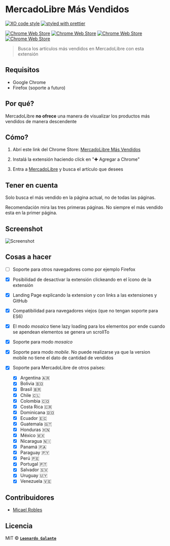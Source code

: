 # MercadoLibre Más Vendidos 
[![XO code style](https://img.shields.io/badge/code_style-XO-5ed9c7.svg)](https://github.com/sindresorhus/xo) [![styled with prettier](https://img.shields.io/badge/styled_with-prettier-ff69b4.svg)](https://github.com/prettier/prettier)

[![Chrome Web Store](https://img.shields.io/badge/chrome%20web%20store-v1.0.0-blue.svg)](https://chrome.google.com/webstore/detail/mercadolibre-m%C3%A1s-vendidos/ecmfdhafogloeacbceakgefanbkocdhk)
[![Chrome Web Store](https://img.shields.io/badge/downloads-389-green.svg)](https://chrome.google.com/webstore/detail/mercadolibre-m%C3%A1s-vendidos/ecmfdhafogloeacbceakgefanbkocdhk)
[![Chrome Web Store](https://img.shields.io/chrome-web-store/stars/nimelepbpejjlbmoobocpfnjhihnpked.svg)](https://chrome.google.com/webstore/detail/mercadolibre-m%C3%A1s-vendidos/ecmfdhafogloeacbceakgefanbkocdhk/reviews)
[![Chrome Web Store](https://img.shields.io/badge/rating%20count-9%20total-yellowgreen.svg)](https://chrome.google.com/webstore/detail/mercadolibre-m%C3%A1s-vendidos/ecmfdhafogloeacbceakgefanbkocdhk/reviews)

> Busca los artículos más vendidos en MercadoLibre con esta extensión

## Requisitos
* Google Chrome
* Firefox (soporte a futuro)

## Por qué?
MercadoLibre **no ofrece** una manera de visualizar los productos más vendidos de manera descendente

## Cómo?
1. Abrí este link del Chrome Store: [MercadoLibre Más Vendidos](https://chrome.google.com/webstore/detail/mercadolibre-m%C3%A1s-vendido/ecmfdhafogloeacbceakgefanbkocdhk)

2. Instalá la extensión haciendo click en "✚ Agregar a Chrome"

3. Entra a [MercadoLibre](http://www.mercadolibre.com.ar) y busca el artículo que desees

## Tener en cuenta
Solo busca el más vendido en la página actual, no de todas las páginas. 

Recomendación mira las tres primeras páginas. No siempre el más vendido esta en la primer página.

## Screenshot
![Screenshot](https://image.ibb.co/hB7ZtQ/screenshot.png "Screenshot")

## Cosas a hacer
* [ ] Soporte para otros navegadores como por ejemplo Firefox

* [x] Posibilidad de desactivar la extensión clickeando en el īcono de la extensión

* [x] Landing Page explicando la extension y con links a las extensiones y GitHub

* [x] Compatibilidad para navegadores viejos (que no tengan soporte para ES6)

* [x] El modo _mosaico_ tiene lazy loading para los elementos por ende cuando se apendean elementos se genera un scrollTo

* [x] Soporte para modo _mosaico_

* [x] Soporte para modo _mobile_. No puede realizarse ya que la version mobile no tiene el dato de cantidad de vendidos

* [x] Soporte para MercadoLibre de otros países:
  * [x] Argentina 🇦🇷
  * [x] Bolivia 🇧🇴
  * [x] Brasil 🇧🇷
  * [x] Chile 🇨🇱
  * [x] Colombia 🇨🇴
  * [x] Costa Rica 🇨🇷
  * [x] Dominicana 🇩🇴
  * [x] Ecuador 🇪🇨
  * [x] Guatemala 🇬🇹
  * [x] Honduras 🇭🇳
  * [x] México 🇲🇽
  * [x] Nicaragua 🇳🇮
  * [x] Panamá 🇵🇦
  * [x] Paraguay 🇵🇾
  * [x] Perú 🇵🇪
  * [x] Portugal 🇵🇹
  * [x] Salvador 🇸🇻
  * [x] Uruguay 🇺🇾
  * [x] Venezuela 🇻🇪

## Contribuidores
* [Micael Robles](https://github.com/erosilk)

## Licencia

MIT © **[`Leonardo Galante`](https://leonardogalante.com/)**
